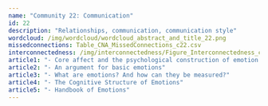 ```yaml
---
name: "Community 22: Communication"
id: 22
description: "Relationships, communication, communication style"
wordcloud: /img/wordcloud/wordcloud_abstract_and_title_22.png
missedconnections: Table_CNA_MissedConnections_c22.csv
interconnectedness: /img/interconnectedness/Figure_Interconnectedness_c22.png
article1: "- Core affect and the psychological construction of emotion."
article2: "- An argument for basic emotions"
article3: "- What are emotions? And how can they be measured?"
article4: "- The Cognitive Structure of Emotions"
article5: "- Handbook of Emotions"
---
```

